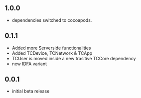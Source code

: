 ## 1.0.0

* dependencies switched to cocoapods.

## 0.1.1

* Added more Serverside functionalities 
* Added TCDevice, TCNetwork & TCApp
* TCUser is moved inside a new trasitive TCCore dependency
* new IDFA variant

## 0.0.1

* initial beta release
